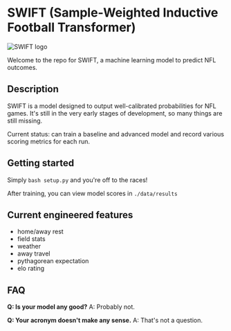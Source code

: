 # SWIFT (Sample-Weighted Inductive Football Transformer)

![SWIFT logo](https://i.imgur.com/IgZi9pt.png)

Welcome to the repo for SWIFT, a machine learning model to predict NFL outcomes.

## Description
SWIFT is a model designed to output well-calibrated probabilities for NFL games. It's still in the very early stages of development, so many things are still missing.

Current status: can train a baseline and advanced model and record various scoring metrics for each run.

## Getting started
Simply
`bash setup.py`
and you're off to the races!

After training, you can view model scores in `./data/results`

## Current engineered features
- home/away rest
- field stats
- weather
- away travel
- pythagorean expectation
- elo rating

## FAQ

**Q: Is your model any good?**
A: Probably not.

**Q: Your acronym doesn't make any sense.**
A: That's not a question.

